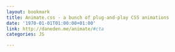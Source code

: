 ```yaml
---
layout: bookmark
title: Animate.css - a bunch of plug-and-play CSS animations
date: '1970-01-01T01:00:00+01:00'
link: http://daneden.me/animate/#cta
categories: JS

---
```

